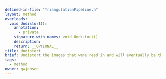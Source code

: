 ```yaml
---
defined-in-file: "TriangulationPipeline.h"
layout: method
overloads:
  void Undistort():
    annotation:
      - private
    signature_with_names: void Undistort()
    description:
    return: __OPTIONAL__
title: Undistort
brief: Undistort the images that were read in and will eventually be thresholded to look for the markers.
tags:
  - method
owner: gwjensen
---
```

